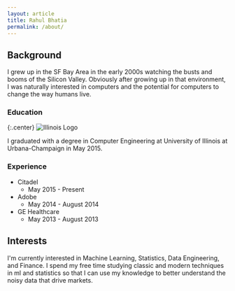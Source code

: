 ```yaml
---
layout: article
title: Rahul Bhatia
permalink: /about/
---
```


## Background

I grew up in the SF Bay Area in the early 2000s watching the busts and booms of the Silicon Valley. Obviously after growing up in that environment, I was naturally interested in computers and the potential for computers to change the way humans live. 

### Education

{:.center}
![Illinois Logo](https://theconcussionblog.files.wordpress.com/2010/12/uclogo_vert_bold.gif)  

I graduated with a degree in  Computer Engineering at University of Illinois at Urbana-Champaign in May 2015.

### Experience

* Citadel
	* May 2015 - Present
* Adobe
	* May 2014 - August 2014
* GE Healthcare
	* May 2013 - August 2013 

## Interests

I'm currently interested in Machine Learning, Statistics, Data Engineering, and Finance. I spend my free time studying classic and modern techniques in ml and statistics so that I can use my knowledge to better understand the noisy data that drive markets.



